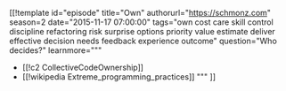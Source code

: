 [[!template id="episode"
title="Own"
authorurl="https://schmonz.com"
season=2
date="2015-11-17 07:00:00"
tags="own cost care skill control discipline refactoring risk surprise options priority value estimate deliver effective decision needs feedback experience outcome"
question="Who decides?"
learnmore="""
- [[!c2 CollectiveCodeOwnership]]
- [[!wikipedia Extreme_programming_practices]]
"""
]]
